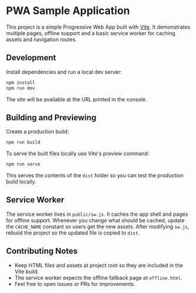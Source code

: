 # PWA Sample Application

This project is a simple Progressive Web App built with [Vite](https://vitejs.dev/). It demonstrates multiple pages, offline support and a basic service worker for caching assets and navigation routes.

## Development

Install dependencies and run a local dev server:

```bash
npm install
npm run dev
```

The site will be available at the URL printed in the console.

## Building and Previewing

Create a production build:

```bash
npm run build
```

To serve the built files locally use Vite's preview command:

```bash
npm run serve
```

This serves the contents of the `dist` folder so you can test the production build locally.

## Service Worker

The service worker lives in `public/sw.js`. It caches the app shell and pages for offline support. Whenever you change what should be cached, update the `CACHE_NAME` constant so users get the new assets. After modifying `sw.js`, rebuild the project so the updated file is copied to `dist`.

## Contributing Notes

- Keep HTML files and assets at project root so they are included in the Vite build.
- The service worker expects the offline fallback page at `offline.html`.
- Feel free to open issues or PRs for improvements.

